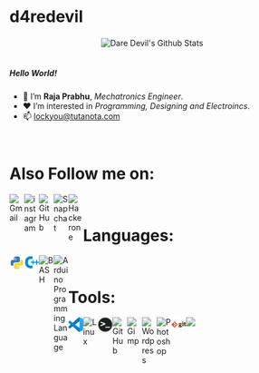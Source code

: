 # d4redevil


<p align="center">
  <img align="center" alt="Dare Devil's Github Stats" src="https://github-readme-stats.vercel.app/api?username=d4redevil&show_icons=true&count_private=true&theme=tokyonight&include_all_commits=true&hide_border=true" />
 <br>
<!---<img alt="profile pic" width="195px" src="https://avatars.githubusercontent.com/u/80645023?v=4" /> --->
 <br>

</p>


##### Hello World!

- 👋 I’m **Raja Prabhu**, *Mechatronics Engineer*.
- ❤️ I’m interested in *Programming, Designing and Electroincs*.
- 📫 [lockyou@tutanota.com](mailto:lockyou@tutanota.com)


<br />

# Also Follow me on:

[<img align="left" alt="Gmail" width="26px" src="https://cdn.freelogovectors.net/wp-content/uploads/2020/10/gmail_logo_icon.png"/>](mailto:wagbig007@gmail.com)
[<img align="left" alt="instagram" width="26px" src="https://upload.wikimedia.org/wikipedia/commons/thumb/e/e7/Instagram_logo_2016.svg/768px-Instagram_logo_2016.svg.png"/>](https://instagram.com/x.x_daredevil_x.x)
[<img align="left" alt="GitHub" width="26px" src="https://cdn3.iconfinder.com/data/icons/popular-services-brands/512/github-512.png" />](https://github.com/d4redevil)
[<img align="left" alt="Snapchat" width="26px" src="https://www.businessofapps.com/wp-content/uploads/2015/01/snapchat-logo.jpg" />](https://www.snapchat.com/add/kingnessz)
[<img align="left" alt="Hackerone" width="26px" src="https://media.trustradius.com/vendor-logos/1R/cU/SDN8WXRVGUMG-180x180.PNG" />](https://hackerone.com/d4redevil)

<br/>

# Languages:
[<img align="left" alt="Python" width="26px" src="https://raw.githubusercontent.com/PKief/vscode-material-icon-theme/master/icons/python.svg" />](https://www.google.com/search?&q=Python)
[<img align="left" alt="CPP" width="26px" src="https://raw.githubusercontent.com/PKief/vscode-material-icon-theme/master/icons/cpp.svg" /> ](https://www.google.com/search?&q=c++)
[<img align="left" alt="BASH" width="26px" src="https://upload.wikimedia.org/wikipedia/commons/thumb/4/4b/Bash_Logo_Colored.svg/600px-Bash_Logo_Colored.svg.png" /> ](https://www.google.com/search?&q=bash)
[<img align="left" alt="Arduino Programming Language" width="26px" src="https://www.redbytes.in/wp-content/uploads/2018/04/arduino-1-logo-png-transparent.png" /> ](https://www.google.com/search?&q=arduino+programming+language)

<br />

# Tools:

[<img align="left" alt="Visual Studio Code" width="26px" src="https://raw.githubusercontent.com/github/explore/80688e429a7d4ef2fca1e82350fe8e3517d3494d/topics/visual-studio-code/visual-studio-code.png" />](https://www.google.com/search?&q=Visual+Studio+Code)
[<img align="left" alt="Linux" width="26px" src="https://upload.wikimedia.org/wikipedia/commons/8/88/Deus_Linux.png" />](https://www.google.com/search?&q=Linux)
[<img align="left" alt="Terminal" width="26px" src="https://raw.githubusercontent.com/github/explore/80688e429a7d4ef2fca1e82350fe8e3517d3494d/topics/terminal/terminal.png" />](https://www.google.com/search?&q=command+line+interface)
[<img align="left" alt="GitHub" width="26px" src="https://cdn3.iconfinder.com/data/icons/popular-services-brands/512/github-512.png" />](https://www.google.com/search?&q=Github)
[<img align="left" alt="Gimp" width="26px" src="https://www.europadruck.com/blog/wp-content/uploads/2014/09/gimp-logo.png" />](https://www.google.com/search?&q=Gimp)
[<img align="left" alt="Wordpress" width="26px" src="http://www.pngall.com/wp-content/uploads/2016/05/WordPress-Logo-Free-Download-PNG.png" />](https://www.google.com/search?&q=Wordpress)
[<img align="left" alt="Photoshop" width="26px" src="https://lacphoto.org/berenice/wp-content/uploads/Photoshop-Logo_Square.jpg" />](https://www.google.com/search?&q=Photoshop)
[<img align="left" alt="Git" width="26px" src="https://raw.githubusercontent.com/github/explore/80688e429a7d4ef2fca1e82350fe8e3517d3494d/topics/git/git.png" />](https://www.google.com/search?&q=Git)

![](https://hit.yhype.me/github/profile?user_id=80645023)

<!--- is a ✨ special ✨ repository because its `README.md` (this file) appears on your GitHub profile.
You can click the Preview link to take a look at your changes.
--->
